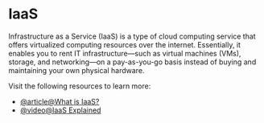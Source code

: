 # IaaS

Infrastructure as a Service (IaaS) is a type of cloud computing service that offers virtualized computing resources over the internet. Essentially, it enables you to rent IT infrastructure—such as virtual machines (VMs), storage, and networking—on a pay-as-you-go basis instead of buying and maintaining your own physical hardware.

Visit the following resources to learn more:

- [@article@What is IaaS?](https://azure.microsoft.com/en-gb/resources/cloud-computing-dictionary/what-is-iaas)
- [@video@IaaS Explained](https://www.youtube.com/watch?v=XRdmfo4M_YA)